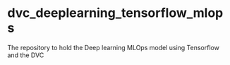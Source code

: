 # dvc_deeplearning_tensorflow_mlops
The repository to hold the Deep learning MLOps model using Tensorflow and the DVC
